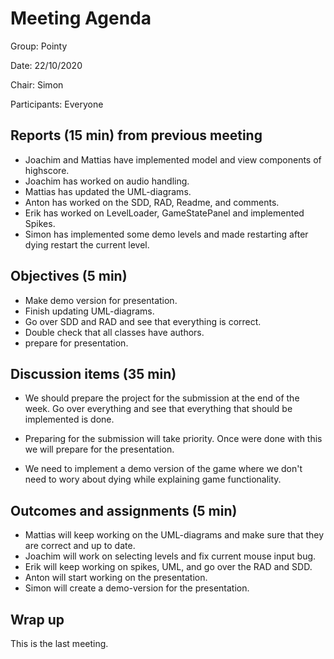 # Meeting Agenda

Group: Pointy

Date: 22/10/2020

Chair: Simon
	
Participants: Everyone

## Reports (15 min) from previous meeting

- Joachim and Mattias have implemented model and view components of highscore.
- Joachim has worked on audio handling.
- Mattias has updated the UML-diagrams.
- Anton has worked on the SDD, RAD, Readme, and comments.
- Erik has worked on LevelLoader, GameStatePanel and implemented Spikes.
- Simon has implemented some demo levels and made restarting after dying restart the current level.



## Objectives (5 min) 

- Make demo version for presentation.
- Finish updating UML-diagrams.
- Go over SDD and RAD and see that everything is correct.
- Double check that all classes have authors.
- prepare for presentation. 


## Discussion items (35 min)


- We should prepare the project for the submission at the end of the week. Go over everything and see that everything that should be implemented is done.

- Preparing for the submission will take priority. Once were done with this we will prepare for the presentation. 

- We need to implement a demo version of the game where we don't need to wory about dying while explaining game functionality.


## Outcomes and assignments (5 min)


- Mattias will keep working on the UML-diagrams and make sure that they are correct and up to date.
- Joachim will work on selecting levels and fix current mouse input bug. 
- Erik will keep working on spikes, UML, and go over the RAD and SDD.
- Anton will start working on the presentation.
- Simon will create a demo-version for the presentation.
	

## Wrap up

This is the last meeting.

